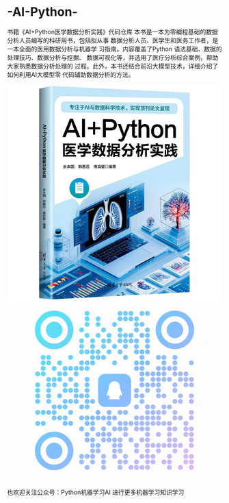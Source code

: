 # -AI-Python-
书籍《AI+Python医学数据分析实践》代码仓库
本书是一本为零编程基础的数据分析人员编写的科研用书，包括拟从事
数据分析人员、医学生和医务工作者，是一本全面的医用数据分析与机器学
习指南。内容覆盖了Python 语法基础、数据的处理技巧、数据分析与挖掘、
数据可视化等，并选用了医疗分析综合案例，帮助大家熟悉数据分析处理的
过程。此外，本书还结合前沿大模型技术，详细介绍了如何利用AI大模型零
代码辅助数据分析的方法。 
<p align="center">
  <img src="书籍.jpg" alt="书籍封面" />
  <img src="交流群.png" alt="书籍交流群" />
</p>

也欢迎关注公众号：Python机器学习AI 进行更多机器学习知识学习
